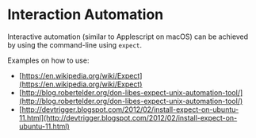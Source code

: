 # Interaction Automation

Interactive automation (similar to Applescript on macOS) can be achieved by using the command-line using `expect`.

Examples on how to use:

* [https://en.wikipedia.org/wiki/Expect](https://en.wikipedia.org/wiki/Expect)
* [http://blog.robertelder.org/don-libes-expect-unix-automation-tool/](http://blog.robertelder.org/don-libes-expect-unix-automation-tool/)
* [http://devtrigger.blogspot.com/2012/02/install-expect-on-ubuntu-11.html](http://devtrigger.blogspot.com/2012/02/install-expect-on-ubuntu-11.html)